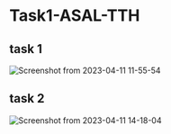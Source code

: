 # Task1-ASAL-TTH

## task 1

![Screenshot from 2023-04-11 11-55-54](https://user-images.githubusercontent.com/103140839/231109054-653344ff-972b-493e-a27e-dbc52c68ab5e.png)


## task 2

![Screenshot from 2023-04-11 14-18-04](https://user-images.githubusercontent.com/103140839/231145240-0c0575b9-978d-4103-bab2-cb6337ac550a.png)
